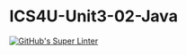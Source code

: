 # ICS4U-Unit3-02-Java

[![GitHub's Super Linter](https://github.com/Felipe-Affonso047/ICS4U-Unit3-02-Java/workflows/GitHub's%20Super%20Linter/badge.svg)](https://github.com/Felipe-Affonso047/ICS4U-Unit3-02-Java/actions)
